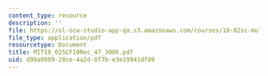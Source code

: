 ```yaml
---
content_type: resource
description: ''
file: https://ol-ocw-studio-app-qa.s3.amazonaws.com/courses/18-02sc-multivariable-calculus-fall-2010/d98a098928ce4a2d8f7be3e19941df89_MIT18_02SCF10Rec_47_300k.pdf
file_type: application/pdf
resourcetype: Document
title: MIT18_02SCF10Rec_47_300k.pdf
uid: d98a0989-28ce-4a2d-8f7b-e3e19941df89
---
```

